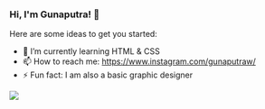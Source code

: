 ### Hi, I'm Gunaputra! 👋


Here are some ideas to get you started:

- 🌱 I’m currently learning HTML & CSS 
- 📫 How to reach me: https://www.instagram.com/gunaputraw/
- ⚡ Fun fact: I am also a basic graphic designer

<img src="https://github-readme-stats.vercel.app/api?username=gunaputra">

